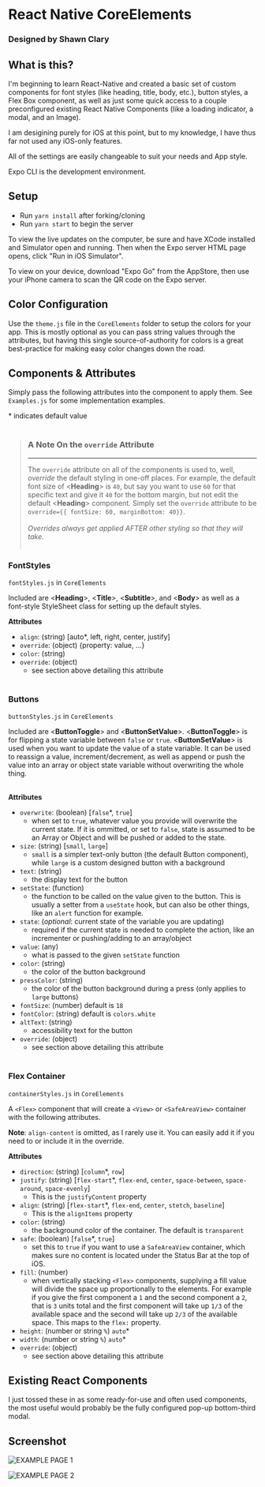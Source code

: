 # React Native CoreElements

### Designed by Shawn Clary

## What is this?

I'm beginning to learn React-Native and created a basic set of custom components for font styles (like heading, title, body, etc.), button styles, a Flex Box component, as well as just some quick access to a couple preconfigured existing React Native Components (like a loading indicator, a modal, and an Image).

I am desigining purely for iOS at this point, but to my knowledge, I have thus far not used any iOS-only features.

All of the settings are easily changeable to suit your needs and App style.

Expo CLI is the development environment.

## Setup

- Run `yarn install` after forking/cloning
- Run `yarn start` to begin the server

To view the live updates on the computer, be sure and have XCode installed and Simulator open and running. Then when the Expo server HTML page opens, click "Run in iOS Simulator".

To view on your device, download "Expo Go" from the AppStore, then use your iPhone camera to scan the QR code on the Expo server.

## Color Configuration

Use the `theme.js` file in the `CoreElements` folder to setup the colors for your app. This is mostly optional as you can pass string values through the attributes, but having this single source-of-authority for colors is a great best-practice for making easy color changes down the road.

## Components & Attributes

Simply pass the following attributes into the component to apply them. See `Examples.js` for some implementation examples.

\* indicates default value
</br>
</br>

> ### **A Note On the** `override` **Attribute**
>
> <hr>
> 
> The `override` attribute on all of the components is used to, well, *override* the default styling in one-off places. For example, the default font size of \<**Heading**> is `40`, but say you want to use `60` for that specific text and give it `40` for the bottom margin, but not edit the default \<**Heading**> component. Simply set the `override` attribute to be `override={{ fontSize: 60, marginBottom: 40}}`. 
> </br>
> </br>
> *Overrides always get applied AFTER other styling so that they will take.*
> </br>
> </br>

### **FontStyles**

`fontStyles.js` in `CoreElements`

Included are \<**Heading**>, \<**Title**>, \<**Subtitle**>, and \<**Body**> as well as a font-style StyleSheet class for setting up the default styles.

**Attributes**

- `align`: (string) [auto*, left, right, center, justify]
- `override`: (object) {property: value, ...}
- `color`: (string)
- `override`: (object)
  - see section above detailing this attribute
    </br>
    </br>

### **Buttons**

`buttonStyles.js` in `CoreElements`

Included are \<**ButtonToggle**> and \<**ButtonSetValue**>. \<**ButtonToggle**> is for flipping a state variable between `false` or `true`. \<**ButtonSetValue**> is used when you want to update the value of a state variable. It can be used to reassign a value, increment/decrement, as well as append or push the value into an array or object state variable without overwriting the whole thing.
</br>
</br>

**Attributes**

- `overwrite`: (boolean) [`false`*, `true`]
  - when set to `true`, whatever value you provide will overwrite the current state. If it is ommitted, or set to `false`, state is assumed to be an Array or Object and will be pushed or added to the state.
- `size`: (string) [`small`, `large`]
  - `small` is a simpler text-only button (the default Button component), while `large` is a custom designed button with a background
- `text`: (string)
  - the display text for the button
- `setState`: (function)
  - the function to be called on the value given to the button. This is usually a setter from a `useState` hook, but can also be other things, like an `alert` function for example.
- `state`: (_optional_: current state of the variable you are updating)
  - required if the current state is needed to complete the action, like an incrementer or pushing/adding to an array/object
- `value`: (any)
  - what is passed to the given `setState` function
- `color`: (string)
  - the color of the button background
- `pressColor`: (string)
  - the color of the button background during a press (only applies to `large` buttons)
- `fontSize`: (number) default is `18`
- `fontColor`: (string) default is `colors.white`
- `altText`: (string)
  - accessibility text for the button
- `override`: (object)
  - see section above detailing this attribute
    </br>
    </br>

### **Flex Container**

`containerStyles.js` in `CoreElements`

A `<Flex>` component that will create a `<View>` or `<SafeAreaView>` container with the following attributes.

**Note**: `align-content` is omitted, as I rarely use it. You can easily add it if you need to or include it in the override.

**Attributes**

- `direction`: (string) [`column`*, `row`]
- `justify`: (string) [`flex-start`*, `flex-end`, `center`, `space-between`, `space-around`, `space-evenly`]
  - This is the `justifyContent` property
- `align`: (string) [`flex-start`*, `flex-end`, `center`, `stetch`, `baseline`]
  - This is the `alignItems` property
- `color`: (string)
  - the background color of the container. The default is `transparent`
- `safe`: (boolean) [`false`*, `true`]
  - set this to `true` if you want to use a `SafeAreaView` container, which makes sure no content is located under the Status Bar at the top of iOS.
- `fill`: (number)
  - when vertically stacking `<Flex>` components, supplying a fill value will divide the space up proportionally to the elements. For example if you give the first component a `1` and the second component a `2`, that is `3` units total and the first component will take up `1/3` of the available space and the second will take up `2/3` of the available space. This maps to the `flex:` property.
- `height`: (number or string `%`) `auto`\*
- `width`: (number or string `%`) `auto`\*
- `override`: (object)
  - see section above detailing this attribute

## Existing React Components

I just tossed these in as some ready-for-use and often used components, the most useful would probably be the fully configured pop-up bottom-third modal.


## Screenshot

![EXAMPLE PAGE 1](https://user-images.githubusercontent.com/26289436/129485417-a39cfc95-dbf5-4e26-8478-f0c866d5643d.jpeg)

![EXAMPLE PAGE 2](https://user-images.githubusercontent.com/26289436/129637602-bf16bdd0-3dd2-400d-9698-aa5173460904.jpeg)
